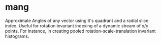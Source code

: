 # mang
Approximate Angles of any vector using it's quadrant and a radial slice index.  Useful for rotation invariant indexing of a dynamic stream of x/y points. For instance, in creating pooled rotation-scale-translation invariant histograms.
